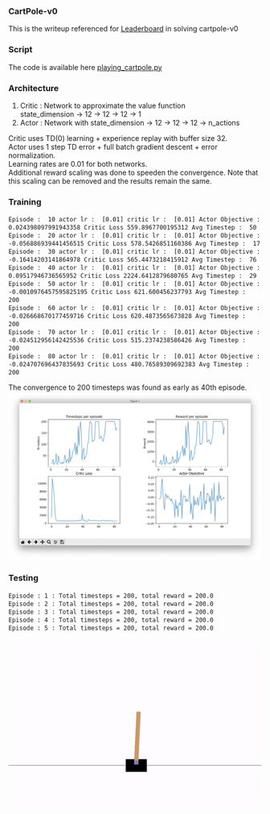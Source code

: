 ### CartPole-v0
This is the writeup referenced for [Leaderboard](https://github.com/openai/gym/wiki/Leaderboard#cartpole-v0) in solving cartpole-v0
### Script
The code is available here [playing_cartpole.py](playing_cartpole.py)

### Architecture

1. Critic : Network to approximate the value function <br> state_dimension -> 12 -> 12 -> 12 -> 1
2. Actor : Network with state_dimension -> 12 -> 12 -> 12 -> n_actions

Critic uses TD(0) learning + experience replay with buffer size 32. 
<br>Actor uses 1 step TD error + full batch gradient descent +  error normalization.
<br>Learning rates are 0.01 for both networks.
<br>Additional reward scaling was done to speeden the convergence. Note that this scaling can be removed and the results remain the same. 

### Training
```
Episode :  10 actor lr :  [0.01] critic lr :  [0.01] Actor Objective :  0.024398097991943358 Critic Loss 559.8967700195312 Avg Timestep :  50
Episode :  20 actor lr :  [0.01] critic lr :  [0.01] Actor Objective :  -0.056886939441456515 Critic Loss 578.5426851160386 Avg Timestep :  17
Episode :  30 actor lr :  [0.01] critic lr :  [0.01] Actor Objective :  -0.16414203141864978 Critic Loss 565.4473218415912 Avg Timestep :  76
Episode :  40 actor lr :  [0.01] critic lr :  [0.01] Actor Objective :  0.09517946736565952 Critic Loss 2224.6412879680765 Avg Timestep :  29
Episode :  50 actor lr :  [0.01] critic lr :  [0.01] Actor Objective :  -0.0010976457595825195 Critic Loss 621.600456237793 Avg Timestep :  200
Episode :  60 actor lr :  [0.01] critic lr :  [0.01] Actor Objective :  -0.026668670177459716 Critic Loss 620.4873565673828 Avg Timestep :  200
Episode :  70 actor lr :  [0.01] critic lr :  [0.01] Actor Objective :  -0.024512956142425536 Critic Loss 515.2374238586426 Avg Timestep :  200
Episode :  80 actor lr :  [0.01] critic lr :  [0.01] Actor Objective :  -0.024707696437835693 Critic Loss 480.76589309692383 Avg Timestep :  200

```
The convergence to 200 timesteps was found as early as 40th episode.
![Experience Replay Critic + Batch Update Actor](fig3.png)

### Testing
```
Episode : 1 : Total timesteps = 200, total reward = 200.0
Episode : 2 : Total timesteps = 200, total reward = 200.0
Episode : 3 : Total timesteps = 200, total reward = 200.0
Episode : 4 : Total timesteps = 200, total reward = 200.0
Episode : 5 : Total timesteps = 200, total reward = 200.0
```
![Episode](episode.gif)